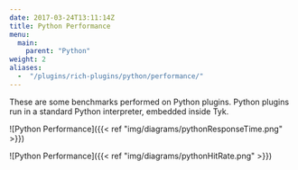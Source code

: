 ```yaml
---
date: 2017-03-24T13:11:14Z
title: Python Performance
menu:
  main:
    parent: "Python"
weight: 2 
aliases: 
  -  "/plugins/rich-plugins/python/performance/"
---
```


These are some benchmarks performed on Python plugins. Python plugins run in a standard Python interpreter, embedded inside Tyk.

![Python Performance]({{< ref "img/diagrams/pythonResponseTime.png" >}})

![Python Performance]({{< ref "img/diagrams/pythonHitRate.png" >}})